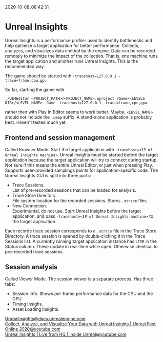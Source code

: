 2020-10-08_08:42:31

# Unreal Insights

Unreal Insights is a performance profiler used to identify bottlenecks and help optimize a target application for better performance.
Collects, analyzes, and visualizes data emitted by the engine.
Data can be recorded remotely to minimize the impact of the collection.
That is, one machine runs the target application and another runs Unreal Insights.
This is the recommended way.

The game should be started with
`-tracehost=127.0.0.1 -trace=frame,cpu,gpu`

So far, starting the game with
```
./UE4Editor <PROJECT_PATH>/<PROJECT_NAME>.uproject /Game/<LEVELS DIR>/<LEVEL_NAME> -Game -tracehost=127.0.0.1 -trace=frame,cpu,gpu
```
rather then with Play In Editor seems to work better. Maybe.
`<LEVEL_NAME>` should not include the `.umap` suffix.
A stand-alone application is probably best. Haven't tested much yet.


## Frontend and session management
Called Browser Mode.
Start the target application with `-tracehost=<IP of Unreal Insights machine>`.
Unreal Insights must be started before the target application because the target application will try to connect during startup.
Not sure if this means the entire Unreal Editor, or just when pressing Play.
Supports user-provided samplings points for application-specific code.
The Unreal Insights GUI is split into three parts:
- Trace Sessions.  
    List of pre-recorded sessions that can be loaded for analysis.
- Trace Store Directory.  
    File system location for the recorded sessions. Stores `.utrace` files.
- New Connection.  
    Experimental, do not use. Start Unreal Insights before the target application, and pass `-tracehost=<IP of Unreal Insights machine>` to the target application.

Each recorde trace session corresponds to a `.utrace` file in the Trace Store Directory.
A trace session is opened by double-clicking it in the Trace Sessions list.
A currently running target application instance has `LIVE` in the Status column.
These update in real-time while open.
Otherwise identical to pre-recorded trace sessions.

## Session analysis
Called Viewer Mode.
The session viewer is a separate process.
Has three tabs:
- Session Info.
    Shows per-frame performance data for the CPU and the GPU.
- Timing Insighs.
- Asset Loading Insights.



[UnrealInsights@docs.unrealengine.com](https://docs.unrealengine.com/en-US/Engine/Performance/UnrealInsights/index.html)  
[Collect, Analyze, and Visualize Your Data with Unreal Insights | Unreal Fest Online 2020@youtube.com](https://www.youtube.com/watch?v=Rf6oNkcGmX4)  
[Unreal Insights | Live from HQ | Inside Unreal@youtube.com](https://www.youtube.com/watch?v=TygjPe9XHTw)  
